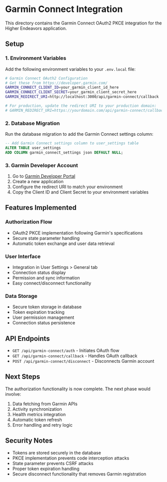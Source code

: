 # Garmin Connect Integration

This directory contains the Garmin Connect OAuth2 PKCE integration for the Higher Endeavors application.

## Setup

### 1. Environment Variables

Add the following environment variables to your `.env.local` file:

```bash
# Garmin Connect OAuth2 Configuration
# Get these from https://developer.garmin.com/
GARMIN_CONNECT_CLIENT_ID=your_garmin_client_id_here
GARMIN_CONNECT_CLIENT_SECRET=your_garmin_client_secret_here
GARMIN_REDIRECT_URI=http://localhost:3000/api/garmin-connect/callback

# For production, update the redirect URI to your production domain:
# GARMIN_REDIRECT_URI=https://yourdomain.com/api/garmin-connect/callback
```

### 2. Database Migration

Run the database migration to add the Garmin Connect settings column:

```sql
-- Add Garmin Connect settings column to user_settings table
ALTER TABLE user_settings 
ADD COLUMN garmin_connect_settings json DEFAULT NULL;
```

### 3. Garmin Developer Account

1. Go to [Garmin Developer Portal](https://developer.garmin.com/)
2. Create a new application
3. Configure the redirect URI to match your environment
4. Copy the Client ID and Client Secret to your environment variables

## Features Implemented

### Authorization Flow
- OAuth2 PKCE implementation following Garmin's specifications
- Secure state parameter handling
- Automatic token exchange and user data retrieval

### User Interface
- Integration in User Settings > General tab
- Connection status display
- Permission and sync information
- Easy connect/disconnect functionality

### Data Storage
- Secure token storage in database
- Token expiration tracking
- User permission management
- Connection status persistence

## API Endpoints

- `GET /api/garmin-connect/auth` - Initiates OAuth flow
- `GET /api/garmin-connect/callback` - Handles OAuth callback
- `POST /api/garmin-connect/disconnect` - Disconnects Garmin account

## Next Steps

The authorization functionality is now complete. The next phase would involve:

1. Data fetching from Garmin APIs
2. Activity synchronization
3. Health metrics integration
4. Automatic token refresh
5. Error handling and retry logic

## Security Notes

- Tokens are stored securely in the database
- PKCE implementation prevents code interception attacks
- State parameter prevents CSRF attacks
- Proper token expiration handling
- Secure disconnect functionality that removes Garmin registration
